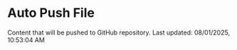 # Auto Push File

Content that will be pushed to GitHub repository.
Last updated: 08/01/2025, 10:53:04 AM